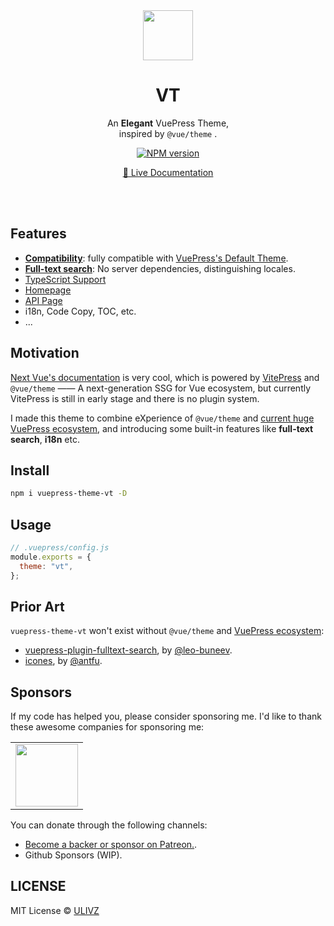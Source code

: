 <br>
<br>

<p align="center">
    <img width="80" src="./media/logo.svg">
    <br>
    <h1 align="center">VT</h1>
</p>

<p align="center">
An <b>Elegant</b> VuePress Theme,<br>
inspired by <code>@vue/theme</code> .
</p>

<p align="center">
<a href="https://www.npmjs.com/package/vuepress-theme-vt"><img src="https://img.shields.io/npm/v/vuepress-theme-vt?color=c95f8b&amp;label=" alt="NPM version"></a></p>

<p align="center"><a target="_blank" href="https://vuepress-theme-vt.vercel.app">📖 Live Documentation</a></p>

<br>
<br>

## Features

- [**Compatibility**](https://vuepress-theme-vt.vercel.app/guide/migration.html): fully compatible with [VuePress's Default Theme](https://vuepress.vuejs.org/theme/default-theme-config.html).
- [**Full-text search**](https://vuepress-theme-vt.vercel.app/guide/search.html): No server dependencies, distinguishing locales.
- [TypeScript Support](https://vuepress-theme-vt.vercel.app/guide/configuration.html)
- [Homepage](https://vuepress-theme-vt.vercel.app/guide/home.html)
- [API Page](https://vuepress-theme-vt.vercel.app/guide/api-page.html)
- i18n, Code Copy, TOC, etc.
- ...

## Motivation

[Next Vue's documentation](https://staging.vuejs.org/) is very cool, which is powered by [VitePress](https://github.com/vuejs/vitepress) and `@vue/theme` —— A next-generation SSG for Vue ecosystem, but currently VitePress is still in early stage and there is no plugin system.

I made this theme to combine eXperience of `@vue/theme` and [current huge VuePress ecosystem](https://github.com/vuepress/awesome-vuepress/), and introducing some built-in features like **full-text search**, **i18n** etc.

## Install

```bash
npm i vuepress-theme-vt -D
```

## Usage

```js
// .vuepress/config.js
module.exports = {
  theme: "vt",
};
```

## Prior Art

`vuepress-theme-vt` won't exist without `@vue/theme` and [VuePress ecosystem](https://github.com/vuepress/awesome-vuepress/):

- [vuepress-plugin-fulltext-search](https://github.com/leo-buneev/vuepress-plugin-fulltext-search), by [@leo-buneev](https://github.com/leo-buneev).
- [icones](https://icones.js.org/), by [@antfu](https://icones.js.org/).

## Sponsors

If my code has helped you, please consider sponsoring me. I'd like to thank these awesome companies for sponsoring me:

<table>
  <tbody>
    <tr>
      <td align="center" valign="middle">
        <a href="https://n8n.io/" target="_blank">
          <img width="100px" src="https://avatars.githubusercontent.com/u/45487711?s=200&v=4">
        </a>
      </td>
    </tr><tr></tr>
  </tbody>
</table>

You can donate through the following channels:

- [Become a backer or sponsor on Patreon.](https://www.patreon.com/ulivz).
- Github Sponsors (WIP).

## LICENSE

MIT License © [ULIVZ](https://github.com/ulivz)
